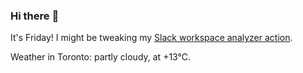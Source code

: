 ### Hi there :wave:

It's Friday! I might be tweaking my [Slack workspace analyzer action](https://github.com/bewuethr/slack-analyzer).

Weather in Toronto: partly cloudy, at +13°C.
